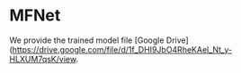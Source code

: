 # MFNet


We provide the trained model file [Google Drive](https://drive.google.com/file/d/1f_DHI9JbO4RheKAel_Nt_y-HLXUM7qsK/view.
